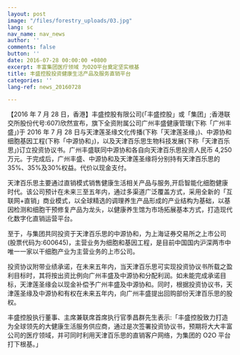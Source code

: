 ```yaml
---
layout: post
image: "/files/forestry_uploads/03.jpg"
lang: sc
nav_name: nav_news
author: ''
comments: false
button: ''
date: 2016-07-28 00:00:00 +0800
excerpt: 丰富集团医疗领域 为O2O平台奠定坚实根基
title: 丰盛控股投资健康生活产品及服务直销平台
categories: ''
lang-ref: news_20160728

---
```

【2016 年 7 月 28 日，香港】丰盛控股有限公司(「丰盛控股」或「集团」;香港联交所股份代号:607)欣然宣布，旗下全资附属公司广州丰盛健康管理(下称「广州丰盛」)于 2016 年 7 月 28 日与天津莲圣缘文化传播(下称「天津莲圣缘」)、中源协和细胞基因工程(下称「中源协和」)，以及天津百乐思生物科技发展(下称「天津百乐思」)订立投资协议书。广州丰盛联同中源协和各自向天津百乐思投资人民币 4,250 万元。于完成后，广州丰盛、中源协和及天津莲圣缘将分别持有天津百乐思的35%、35%及30%权益。代价以现金支付。

天津百乐思主要通过直销模式销售健康生活相关产品与服务,开启智能化细胞健康时代。该公司预计在未来三至五年内，通过多渠道广泛覆盖方式，采用全新的「互联网+直销」商业模式，以全球精选的调理养生产品形成的产业结构为基础，以基因检测和细胞干预修复产品为龙头，以健康养生馆为市场拓展基本方式，打造现代化数字化直销运营平台。

至于，与集团共同投资于天津百乐思的中源协和，为上海证券交易所之上市公司(股票代码为:600645)，主营业务为细胞和基因工程，是目前中国国内沪深两市中唯一一家以干细胞产业为主营业务的上市公司。

投资协议附带业绩承诺，在未来五年内，当天津百乐思可实现投资协议书所载之盈利目标时，其将按出资比例向广州丰盛及中源协和分配利润。如未能完成承诺目标，天津莲圣缘会以现金补偿予广州丰盛及中源协和。同时，根据投资协议书，天津莲圣缘及中源协和有权在未来五年内，向广州丰盛提出回购部份天津百乐思的股权。

丰盛控股执行董事、主席兼联席首席执行官季昌群先生表示:「丰盛控股致力打造为全球领先的大健康生活服务供应商，通过是次签署投资协议书，预期将大大丰富公司的医疗领域，并可同时利用天津百乐思的直销客户网络，为集团的 O2O 平台打下根基。」

